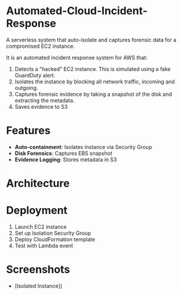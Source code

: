 # Automated-Cloud-Incident-Response

A serverless system that auto-isolate and captures forensic data for a compromised EC2 instance. 

It is an automated incident response system for AWS that:
1. Detects a "hacked" EC2 instance. This is simulated using a fake GuardDuty alert.
2. Isolates the instance by blocking all network traffic, incoming and outgoing.
3. Captures forensic evidence by taking a snapshot of the disk and extracting the metadata.
4. Saves evidence to S3

# Features
- **Auto-containment**: Isolates instance via Security Group
- **Disk Forensics**: Captures EBS snapshot
- **Evidence Logging**: Stores metadata in S3


# Architecture

# Deployment
1. Launch EC2 instance
2. Set up Isolation Security Group
3. Deploy CloudFormation template
4. Test with Lambda event

# Screenshots

- [Isolated Instance](
